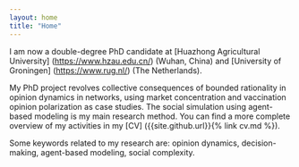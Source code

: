 ```yaml
---
layout: home
title: "Home"
---
```


I am now a double-degree PhD candidate at [Huazhong Agricultural University] (https://www.hzau.edu.cn/) (Wuhan, China) and [University of Groningen] (https://www.rug.nl/) (The Netherlands).

My PhD project revolves collective consequences of bounded rationality in opinion dynamics in networks, using market concentration and vaccination opinion polarization as case studies. The social simulation using agent-based modeling is my main research method. You can find a more complete overview of my activities in my [CV] ({{site.github.url}}{% link cv.md %}).

Some keywords related to my research are: opinion dynamics, decision-making, agent-based modeling, social complexity.